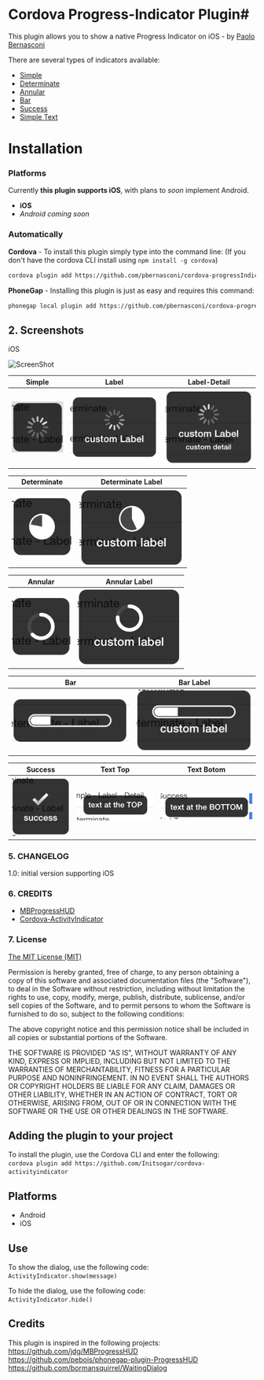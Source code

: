 # Cordova Progress-Indicator Plugin#
This plugin allows you to show a native Progress Indicator on iOS - by [Paolo Bernasconi](https://github.com/pbernasconi)

There are several types of indicators available:

* [Simple](#simple)
* [Determinate](#determinate)
* [Annular](#annular)
* [Bar](#bar)
* [Success](#others)
* [Simple Text](#others)


Installation
============


### Platforms

Currently **this plugin supports iOS**, with plans to *soon* implement Android.

* **iOS**
* *Android coming soon*


### Automatically

**Cordova** - To install this plugin simply type into the command line: (If you don't have the cordova CLI install using `npm install -g cordova`)
```bash
cordova plugin add https://github.com/pbernasconi/cordova-progressIndicator.git
```

**PhoneGap** - Installing this plugin is just as easy and requires this command:
```bash
phonegap local plugin add https://github.com/pbernasconi/cordova-progressIndicator.git
```

## 2. Screenshots

iOS

![ScreenShot](demo/screenshots/simple-arge-img.jpg)

|Simple|Label|Label-Detail|
|------|-----|------------|
|![](demo/screenshots/simple.jpg)|![](demo/screenshots/simple-label.jpg)|![](demo/screenshots/simple-label-detail.jpg)|

|Determinate|Determinate Label|
|---|---|
|![](demo/screenshots/determinate-simple.jpg)|![](demo/screenshots/determinate-label.jpg)


|Annular|Annular Label|
|---|---|
|![](demo/screenshots/annular-simple.jpg)|![](demo/screenshots/annular-label.jpg)


|Bar|Bar Label|
|---|---|
|![](demo/screenshots/bar-simple.jpg)|![](demo/screenshots/bar-label.jpg)

|Success|Text Top|Text Botom|
|---|---|--|
|![](demo/screenshots/success.jpg)|![](demo/screenshots/text-top.jpg)|![](demo/screenshots/text-bottom.jpg)




### 5. CHANGELOG

1.0: initial version supporting iOS

### 6. CREDITS

 - [MBProgressHUD](https://github.com/jdg/MBProgressHUD)
 - [Cordova-ActivityIndicator](https://github.com/Initsogar/cordova-activityindicator)


### 7. License

[The MIT License (MIT)](http://www.opensource.org/licenses/mit-license.html)

Permission is hereby granted, free of charge, to any person obtaining a copy
of this software and associated documentation files (the "Software"), to deal
in the Software without restriction, including without limitation the rights
to use, copy, modify, merge, publish, distribute, sublicense, and/or sell
copies of the Software, and to permit persons to whom the Software is
furnished to do so, subject to the following conditions:

The above copyright notice and this permission notice shall be included in
all copies or substantial portions of the Software.

THE SOFTWARE IS PROVIDED "AS IS", WITHOUT WARRANTY OF ANY KIND, EXPRESS OR
IMPLIED, INCLUDING BUT NOT LIMITED TO THE WARRANTIES OF MERCHANTABILITY,
FITNESS FOR A PARTICULAR PURPOSE AND NONINFRINGEMENT. IN NO EVENT SHALL THE
AUTHORS OR COPYRIGHT HOLDERS BE LIABLE FOR ANY CLAIM, DAMAGES OR OTHER
LIABILITY, WHETHER IN AN ACTION OF CONTRACT, TORT OR OTHERWISE, ARISING FROM,
OUT OF OR IN CONNECTION WITH THE SOFTWARE OR THE USE OR OTHER DEALINGS IN
THE SOFTWARE.



## Adding the plugin to your project ##
To install the plugin, use the Cordova CLI and enter the following:<br />
`cordova plugin add https://github.com/Initsogar/cordova-activityindicator`

## Platforms ##
- Android
- iOS

## Use ##
To show the dialog, use the following code:<br />
`ActivityIndicator.show(message)`


To hide the dialog, use the following code:<br />
`ActivityIndicator.hide()`

## Credits ##
This plugin is inspired in the following projects:<br />
https://github.com/jdg/MBProgressHUD<br />
https://github.com/pebois/phonegap-plugin-ProgressHUD<br />
https://github.com/bormansquirrel/WaitingDialog




